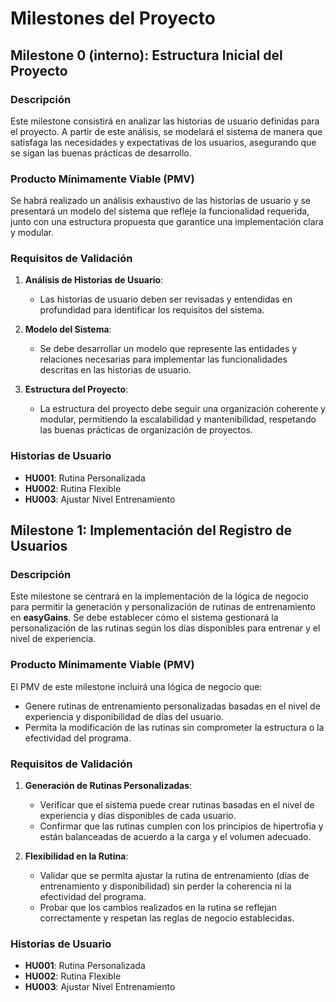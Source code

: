 # Milestones del Proyecto

## Milestone 0 (interno): Estructura Inicial del Proyecto

### Descripción
Este milestone consistirá en analizar las historias de usuario definidas para el proyecto. A partir de este análisis, se modelará el sistema de manera que satisfaga las necesidades y expectativas de los usuarios, asegurando que se sigan las buenas prácticas de desarrollo.

### Producto Mínimamente Viable (PMV)
Se habrá realizado un análisis exhaustivo de las historias de usuario y se presentará un modelo del sistema que refleje la funcionalidad requerida, junto con una estructura propuesta que garantice una implementación clara y modular.

### Requisitos de Validación
1. **Análisis de Historias de Usuario**: 
   - Las historias de usuario deben ser revisadas y entendidas en profundidad para identificar los requisitos del sistema.

2. **Modelo del Sistema**:
   - Se debe desarrollar un modelo que represente las entidades y relaciones necesarias para implementar las funcionalidades descritas en las historias de usuario.

3. **Estructura del Proyecto**:
   - La estructura del proyecto debe seguir una organización coherente y modular, permitiendo la escalabilidad y mantenibilidad, respetando las buenas prácticas de organización de proyectos.

### Historias de Usuario
- **HU001**:  Rutina Personalizada
- **HU002**:  Rutina Flexible
- **HU003**:  Ajustar Nivel Entrenamiento


## Milestone 1: Implementación del Registro de Usuarios

### Descripción
Este milestone se centrará en la implementación de la lógica de negocio para permitir la generación y personalización de rutinas de entrenamiento en **easyGains**. Se debe establecer cómo el sistema gestionará la personalización de las rutinas según los días disponibles para entrenar y el nivel de experiencia. 

### Producto Mínimamente Viable (PMV)
El PMV de este milestone incluirá una lógica de negocio que:
- Genere rutinas de entrenamiento personalizadas basadas en el nivel de experiencia y disponibilidad de días del usuario.
- Permita la modificación de las rutinas sin comprometer la estructura o la efectividad del programa.

### Requisitos de Validación
1. **Generación de Rutinas Personalizadas**:
   - Verificar que el sistema puede crear rutinas basadas en el nivel de experiencia y días disponibles de cada usuario.
   - Confirmar que las rutinas cumplen con los principios de hipertrofia y están balanceadas de acuerdo a la carga y el volumen adecuado.

2. **Flexibilidad en la Rutina**:
   - Validar que se permita ajustar la rutina de entrenamiento (días de entrenamiento y disponibilidad) sin perder la coherencia ni la efectividad del programa.
   - Probar que los cambios realizados en la rutina se reflejan correctamente y respetan las reglas de negocio establecidas.

### Historias de Usuario
- **HU001**: Rutina Personalizada
- **HU002**: Rutina Flexible
- **HU003**: Ajustar Nivel Entrenamiento
